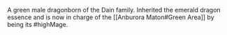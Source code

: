 A green male dragonborn of the Dain family. Inherited the emerald dragon essence and is now in charge of the [[Anburora Maton#Green Area]] by being its #highMage.